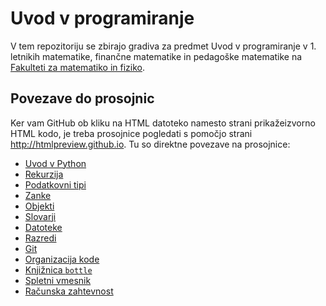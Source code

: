 Uvod v programiranje
====================

V tem repozitoriju se zbirajo gradiva za predmet Uvod v programiranje v 1. letnikih matematike, finančne matematike in pedagoške matematike na [Fakulteti za matematiko in fiziko](https://www.fmf.uni-lj.si/).

## Povezave do prosojnic

Ker vam GitHub ob kliku na HTML datoteko namesto strani prikažeizvorno HTML kodo, je treba prosojnice pogledati s pomočjo strani http://htmlpreview.github.io. Tu so direktne povezave na prosojnice:

- [Uvod v Python](http://htmlpreview.github.io/?https://github.com/matijapretnar/uvod-v-programiranje/blob/master/01-uvod-v-python/prosojnice.html)
- [Rekurzija](http://htmlpreview.github.io/?https://github.com/matijapretnar/uvod-v-programiranje/blob/master/02-rekurzija/prosojnice.html)
- [Podatkovni tipi](http://htmlpreview.github.io/?https://github.com/matijapretnar/uvod-v-programiranje/blob/master/03-podatkovni-tipi/prosojnice.html)
- [Zanke](http://htmlpreview.github.io/?https://github.com/matijapretnar/uvod-v-programiranje/blob/master/04-zanke/prosojnice.html)
- [Objekti](http://htmlpreview.github.io/?https://github.com/matijapretnar/uvod-v-programiranje/blob/master/05-objekti/prosojnice.html)
- [Slovarji](http://htmlpreview.github.io/?https://github.com/matijapretnar/uvod-v-programiranje/blob/master/06-slovarji/prosojnice.html)
- [Datoteke](http://htmlpreview.github.io/?https://github.com/matijapretnar/uvod-v-programiranje/blob/master/07-datoteke/prosojnice.html)
- [Razredi](http://htmlpreview.github.io/?https://github.com/matijapretnar/uvod-v-programiranje/blob/master/08-razredi/prosojnice.html)
- [Git](http://htmlpreview.github.io/?https://github.com/matijapretnar/uvod-v-programiranje/blob/master/09-git/prosojnice.html)
- [Organizacija kode](http://htmlpreview.github.io/?https://github.com/matijapretnar/uvod-v-programiranje/blob/master/10-organizacija-kode/prosojnice.html)
- [Knjižnica <code>bottle</code>](http://htmlpreview.github.io/?https://github.com/matijapretnar/uvod-v-programiranje/blob/master/11-knjiznica-bottle/prosojnice.html)
- [Spletni vmesnik](http://htmlpreview.github.io/?https://github.com/matijapretnar/uvod-v-programiranje/blob/master/12-spletni-vmesnik/prosojnice.html)
- [Računska zahtevnost](http://htmlpreview.github.io/?https://github.com/matijapretnar/uvod-v-programiranje/blob/master/13-racunska-zahtevnost/prosojnice.html)
